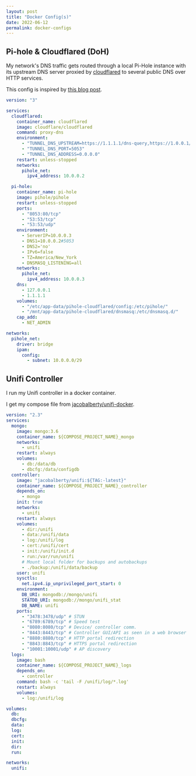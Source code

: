 ```yaml
---
layout: post
title: "Docker Config(s)"
date: 2022-06-12
permalink: docker-configs
---
```


<!-- ![1.png]({{site.url}}/assets/resources-docker-config/1.png) -->

## Pi-hole & Cloudflared (DoH)

My network's DNS traffic gets routed through a local Pi-Hole instance with its upstream DNS server proxied by [cloudflared](https://github.com/cloudflare/cloudflared) to several public DNS over HTTP services.

This config is inspired by [this blog post](http://mroach.com/2020/08/pi-hole-and-cloudflared-with-docker).

```yaml
version: "3"

services:
  cloudflared:
    container_name: cloudflared
    image: cloudflare/cloudflared
    command: proxy-dns
    environment:
      - "TUNNEL_DNS_UPSTREAM=https://1.1.1.1/dns-query,https://1.0.0.1/dns-query,https://9.9.9.9/dns-query,https://149.112.112.9/dns-query"
      - "TUNNEL_DNS_PORT=5053"
      - "TUNNEL_DNS_ADDRESS=0.0.0.0"
    restart: unless-stopped
    networks:
      pihole_net:
        ipv4_address: 10.0.0.2

  pi-hole:
    container_name: pi-hole
    image: pihole/pihole
    restart: unless-stopped
    ports:
      - "8053:80/tcp"
      - "53:53/tcp"
      - "53:53/udp"
    environment:
      - ServerIP=10.0.0.3
      - DNS1=10.0.0.2#5053
      - DNS2='no'
      - IPv6=false
      - TZ=America/New_York
      - DNSMASQ_LISTENING=all
    networks:
      pihole_net:
        ipv4_address: 10.0.0.3
    dns:
      - 127.0.0.1
      - 1.1.1.1
    volumes:
      - "/etc/app-data/pihole-cloudflared/config:/etc/pihole/"
      - "/mnt/app-data/pihole-cloudflared/dnsmasq:/etc/dnsmasq.d/"
    cap_add:
      - NET_ADMIN

networks:
  pihole_net:
    driver: bridge
    ipam:
      config:
        - subnet: 10.0.0.0/29
```

## Unifi Controller

I run my Unifi controller in a docker container.

I get my compose file from [jacobalberty/unifi-docker](https://github.com/jacobalberty/unifi-docker).

```yaml
version: "2.3"
services:
  mongo:
    image: mongo:3.6
    container_name: ${COMPOSE_PROJECT_NAME}_mongo
    networks:
      - unifi
    restart: always
    volumes:
      - db:/data/db
      - dbcfg:/data/configdb
  controller:
    image: "jacobalberty/unifi:${TAG:-latest}"
    container_name: ${COMPOSE_PROJECT_NAME}_controller
    depends_on:
      - mongo
    init: true
    networks:
      - unifi
    restart: always
    volumes:
      - dir:/unifi
      - data:/unifi/data
      - log:/unifi/log
      - cert:/unifi/cert
      - init:/unifi/init.d
      - run:/var/run/unifi
      # Mount local folder for backups and autobackups
      - ./backup:/unifi/data/backup
    user: unifi
    sysctls:
      net.ipv4.ip_unprivileged_port_start: 0
    environment:
      DB_URI: mongodb://mongo/unifi
      STATDB_URI: mongodb://mongo/unifi_stat
      DB_NAME: unifi
    ports:
      - "3478:3478/udp" # STUN
      - "6789:6789/tcp" # Speed test
      - "8080:8080/tcp" # Device/ controller comm.
      - "8443:8443/tcp" # Controller GUI/API as seen in a web browser
      - "8880:8880/tcp" # HTTP portal redirection
      - "8843:8843/tcp" # HTTPS portal redirection
      - "10001:10001/udp" # AP discovery
  logs:
    image: bash
    container_name: ${COMPOSE_PROJECT_NAME}_logs
    depends_on:
      - controller
    command: bash -c 'tail -F /unifi/log/*.log'
    restart: always
    volumes:
      - log:/unifi/log

volumes:
  db:
  dbcfg:
  data:
  log:
  cert:
  init:
  dir:
  run:

networks:
  unifi:
```
